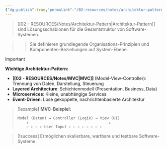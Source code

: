 ```yaml
---
{"dg-publish":true,"permalink":"/02-resources/notes/architektur-pattern/","tags":["softwarearchitektur/patterns","AP2025/neu"],"noteIcon":"","updated":"2025-09-16T16:45:37.250+02:00"}
---
```



>[[02 - RESOURCES/Notes/Architektur-Pattern\|Architektur-Pattern]] sind Lösungsschablonen für die Gesamtstruktur von Software-Systemen.

>>Sie definieren grundlegende Organisations-Prinzipien und Komponenten-Beziehungen auf System-Ebene.

>[!important] 
>**Wichtige Architektur-Pattern:**
>- **[[02 - RESOURCES/Notes/MVC\|MVC]]** (Model-View-Controller): Trennung von Daten, Darstellung, Steuerung
>- **Layered Architecture**: Schichtenmodell (Presentation, Business, Data)
>- **Microservices**: Kleine, unabhängige Services
>- **Event-Driven**: Lose gekoppelte, nachrichtenbasierte Architektur

>[!example] 
>**MVC-Beispiel:**
>```
>Model (Daten) ↔ Controller (Logik) → View (UI)
>     ↑                                    ↓
>     ← ← ← ← User Input ← ← ← ← ← ← ← ←
>```

>[!success] 
>Ermöglichen skalierbare, wartbare und testbare Software-Systeme.